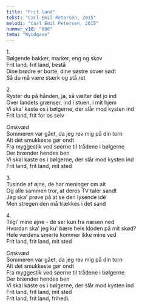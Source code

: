 ```yaml
---
title: "Frit land"
tekst: "Carl Emil Petersen, 2015"
melodi: "Carl Emil Petersen, 2015"
nummer_v18: "000"
tema: "Nyudgave"
---
```


1\.\
Bølgende bakker, marker, eng og skov\
Frit land, frit land, bestå\
Dine brødre er borte, dine søstre sover sødt\
Så du må være stærk og stå ret

2\.\
Ryster du på hånden, ja, så vælter det jo ind\
Over landets grænser, ind i stuen, i mit hjem\
Vi ska' kaste os i bølgerne, der slår mod kysten ind\
Frit land, frit for os selv

*Omkvæd*\
Sommeren var gået, da jeg rev mig på din torn\
Alt det smukkeste gør ondt\
Fra myggestik ved søerne til trådene i bølgerne\
Der brænder hendes ben\
Vi skal kaste os i bølgerne, der slår mod kysten ind\
Frit land, frit land, mit sted

3\.\
Tusinde af øjne, de har meninger om alt\
Og alle sammen tror, at deres TV taler sandt\
Jeg ska' prøve på at se den lysende idé\
Men stregen den må trækkes i det sand

4\.\
Tilgi' mine øjne - de ser kun fra næsen ned\
Hvordan ska' jeg ku' bære hele kloden på mit skød?\
Hele verdens smerte kommer ikke mine ved\
Frit land, frit land, mit sted

*Omkvæd*\
Sommeren var gået, da jeg rev mig på din torn\
Alt det smukkeste gør ondt\
Fra myggestik ved søerne til trådene i bølgerne\
Der brænder hendes ben\
Vi skal kaste os i bølgerne, der slår mod kysten ind\
Frit land, frit land, mit sted\
Frit land, frit land, frihed\
